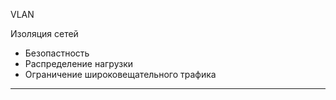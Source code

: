 VLAN

Изоляция сетей
 - Безопастность
 - Распределение нагрузки
 - Ограничение широковещательного трафика
----


